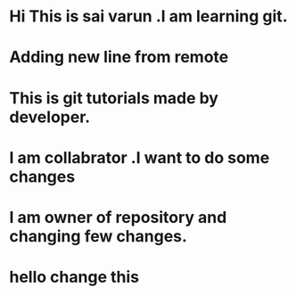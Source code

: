 # Hi This is sai varun .I am learning git.
# Adding new line from remote 
#  This is git tutorials made by developer.
# I am collabrator .I want to do some changes
# I am owner of repository and changing few changes.
# hello change this
